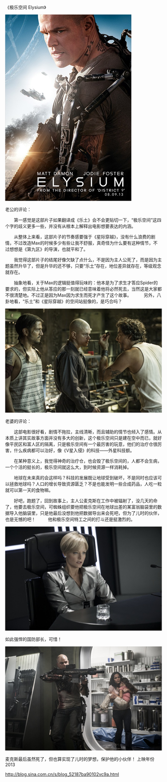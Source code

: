 《极乐空间 Elysium》

			
![](./img/001vda4xzy6NZfKlvQ733&690.jpg)

老公的评论：
 

　　第一感觉是这部片子如果翻译成《乐土》会不会更贴切一下，“极乐空间”这四个字的歧义更多一些，并没有从根本上解释出电影想要表达的内涵。
 

　　从整体上来看，这部片子的节奏感要强于《星际穿越》，没有什么浪费的剧情，不过改造Max的时候多少有些让我不舒服，真奇怪为什么要有这种情节，不过想想是《第九区》的导演，也就平和了。
 

　　我觉得这部片子的结尾好像欠缺了点什么，不是因为主人公死了，而是因为主题虽然升华了，但是升华的还不够，只要“乐土”存在，地位差异就存在，等级观念就存在。
 

　　抽象地看，关于Max的逻辑挺值得玩味的：他本是为了求生才答应Spider的要求的，但实际上他从答应的那一刻就已经意味着他将必然死去，当然这是大家都不很清楚地。不过正是因为Max因为求生而死才产生了这个故事。
 
　　另外，八卦地看，“乐土”和《星际穿越》的空间站挺像的，是巧合吗？
 

![](./img/001vda4xzy6NZfGYZxWcc&690.jpg)

老婆的评论：
 

　　这部电影很好看，剧情不拖拉，主线清晰，而且辅助的情节也倾入了感情。从本质上讲其实故事方面并没有多大的创新，这个极乐空间只是建在空中而已，就好像平民区和富人区的隔离，只是极乐空间有一个最厉害的玩意，他们的治疗仓很厉害，什么疾病都可以治好，像《V星入侵》的科技——外星科技额。
 

　　在某种意义上，我觉得神奇的治疗仓，也会毁了极乐空间的，人都不会生病，一个个活的挺长的，极乐空间就这么大，到时候资源一样消耗掉。
 

　　地球在未来真的会这样吗？科技的发展既让地球受到破坏，不是同时也应该可以拯救地球吗？人口的增长导致资源匮乏？不是也能发明一些合成药品，人吃一粒就可以第一天的食物嘛。
 

　　好吧，跑题了，回到故事上，主人公麦克斯在工作中被辐射了，没几天的命了，他要去极乐空间，可蜘蛛组织要他把极乐空间在地球出差的某富翁脑袋里的数据导入他脑袋里，只是他最后没想到他把数据导出来会死吧，但为了儿时的伙伴，也是无憾的吧！
 
　　他和极乐空间特工之间的打斗还是挺激烈的。
 

![](./img/001vda4xzy6NZfHkZC119&690.jpg)

如此强悍的国防部长，可惜！

![](./img/001vda4xzy6NZfHQguVad&690.jpg)

麦克斯最后虽然死了，但也算实现了儿时的梦想，保护他的小伙伴！
上映年份 2013							
		
http://blog.sina.com.cn/s/blog_52187ba90102vc9a.html
